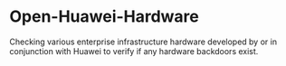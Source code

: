 # Open-Huawei-Hardware
Checking various enterprise infrastructure hardware developed by or in conjunction with Huawei to verify if any hardware backdoors exist.
